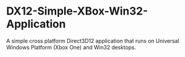 # DX12-Simple-XBox-Win32-Application
A simple cross platform Direct3D12 application that runs on Universal Windows Platform (Xbox One) and Win32 desktops.

